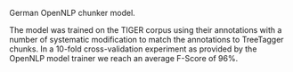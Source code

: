 German OpenNLP chunker model.

The model was trained on the TIGER corpus using their annotations with a number of systematic modification to match the annotations to TreeTagger chunks.
In a 10-fold cross-validation experiment as provided by the OpenNLP model trainer we reach an average F-Score of 96%.
